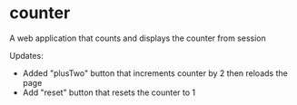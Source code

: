 # counter
A web application that counts and displays the counter from session

Updates:
- Added "plusTwo" button that increments counter by 2 then reloads the page
- Add "reset" button that resets the counter to 1
